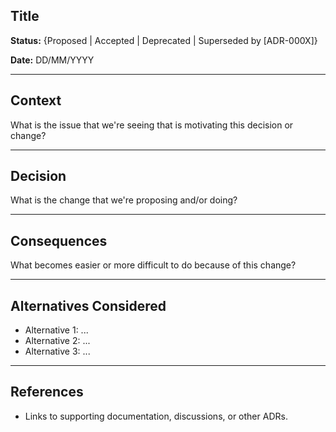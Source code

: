 ## Title

**Status:** {Proposed | Accepted | Deprecated | Superseded by [ADR-000X]}

**Date:** DD/MM/YYYY

---

## Context

What is the issue that we're seeing that is motivating this decision or change?

---

## Decision

What is the change that we're proposing and/or doing?

---

## Consequences

What becomes easier or more difficult to do because of this change?

---

## Alternatives Considered

- Alternative 1: ...
- Alternative 2: ...
- Alternative 3: ...

---

## References

- Links to supporting documentation, discussions, or other ADRs.
